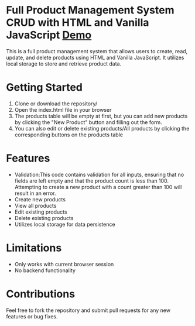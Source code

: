 # Full Product Management System CRUD with HTML and Vanilla JavaScript <a href="https://amalshalabi.github.io/Product-Management-System-CRUD/" target="_blank">Demo</a>

This is a full product management system that allows users to create, read, update, and delete products using HTML and Vanilla JavaScript. It utilizes local storage to store and retrieve product data.

# Getting Started
1. Clone or download the repository/
2. Open the index.html file in your browser
3. The products table will be empty at first, but you can add new products by clicking the 
   "New Product" button and filling out the form.
4. You can also edit or delete existing products/All products by clicking the corresponding buttons on the products table

# Features
* Validation:This code contains validation for all inputs, ensuring that no fields are left empty and that the product  count is less than 100. Attempting to create a new product with a count greater than 100 will result in an error. 
* Create new products
* View all products
* Edit existing products
* Delete existing products
* Utilizes local storage for data persistence

# Limitations
* Only works with current browser session
* No backend functionality

# Contributions
Feel free to fork the repository and submit pull requests for any new features or bug fixes.

